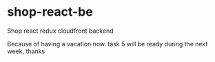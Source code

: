 # shop-react-be
Shop react redux cloudfront backend

Because of having a vacation now. task 5 will be
ready during the next week, thanks
